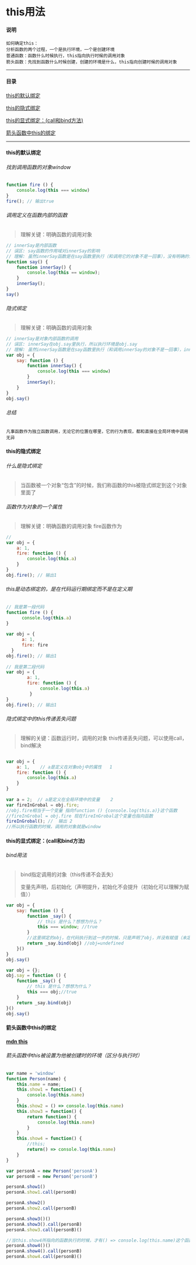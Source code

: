 # this用法

#### 说明

```
如何确定this：
分析函数的两个过程，一个是执行环境，一个是创建环境
普通函数：函数什么时候执行，this指向执行时候的调用对象
箭头函数：先找到函数什么时候创建，创建的环境是什么，this指向创建时候的调用对象
```

------

#### 目录

[this的默认绑定](#list1)

[this的隐式绑定](#list2)

[this的显式绑定：(call和bind方法)](#list3)

[箭头函数中this的绑定](#list4)


------

#### <div id="list1"></div>this的默认绑定

###### 找到调用函数的对象window
```javascript
function fire () {
	console.log(this === window)
}
fire(); // 输出true
```


###### 调用定义在函数内部的函数
> 理解关键：明确函数的调用对象
> 
```javascript
// innerSay是内部函数
// 误区: say函数的作用域对innerSay的影响
// 理解: 虽然innerSay函数是在say函数里执行（和调用它的对象不是一回事），没有明确的调用对象的时候，将对函数的this使用默认绑定：绑定到全局的window对象
function say() {
	function innerSay() {
		console.log(this == window);
	}
	innerSay();
}
say()
```

###### 隐式绑定
> 理解关键：明确函数的调用对象
> 
```javascript
// innerSay是对象内部函数的调用
// 误区: innerSay在obj.say里执行，所以执行环境是obj.say
// 理解: 虽然innerSay函数是在say函数里执行（和调用innerSay的对象不是一回事），innerSay函数没有前面的调用（如果obj.innerSay(),obj就是函数的调用对象）
var obj = {
	say: function () {
		function innerSay() {
			console.log(this === window)
		}
		innerSay();
	}
}
obj.say()

```

###### 总结
```
凡事函数作为独立函数调用，无论它的位置在哪里，它的行为表现，都和直接在全局环境中调用无异
```

#### <div id="list2"></div>this的隐式绑定

###### 什么是隐式绑定
> 当函数被一个对象“包含”的时候，我们称函数的this被隐式绑定到这个对象里面了
> 

###### 函数作为对象的一个属性
> 理解关键：明确函数的调用对象
> fire函数作为
```javascript
// 
var obj = {
    a: 1,
    fire: function () {
        console.log(this.a)
    }
}
obj.fire(); // 输出1
```

###### this是动态绑定的，是在代码运行期绑定而不是在定义期
```javascript
// 我是第一段代码
function fire () {
      console.log(this.a)
}
  
var obj = {
      a: 1,
      fire: fire
  }
obj.fire(); // 输出1
 
// 我是第二段代码
var obj = {
        a: 1,
        fire: function () {
             console.log(this.a)
         }
}
obj.fire(); // 输出1
```

###### 隐式绑定中的this传递丢失问题
>  理解的关键：函数运行时，调用的对象
>  this传递丢失问题，可以使用call，bind解决

```javascript

var obj = {
	a: 1,    // a是定义在对象obj中的属性   1
	fire: function () {
		console.log(this.a)
	}
}
 
var a = 2;  // a是定义在全局环境中的变量    2
var fireInGrobal = obj.fire;
//obj.fire相当于一个变量 指向function () {console.log(this.a)}这个函数
//fireInGrobal = obj.fire 现在fireInGrobal这个变量也指向函数
fireInGrobal(); //  输出 2
//所以执行函数的时候，调用的对象就是window
```

#### <div id="list3"></div>this的显式绑定：(call和bind方法)
###### bind用法
> bind指定调用的对象（this传递不会丢失）
> 
> 变量先声明，后初始化（声明提升，初始化不会提升（初始化可以理解为赋值））

```javascript
var obj = {
	say: function () {
		function _say() {
			// this 是什么？想想为什么？
			this === window; //true
		}
		//这里绑定的obj，在代码执行到这一步的时候，只是声明了obj，并没有赋值（未定义），所以绑定的obj是undefined
		return _say.bind(obj) //obj=undefined
	}()
}
obj.say()
```

```javascript
var obj = {};
obj.say = function () {
	function _say() {
		// this 是什么？想想为什么？
		this === obj;//true
	}
	return _say.bind(obj)
}()
obj.say()
```

#### <div id="list4"></div>箭头函数中this的绑定
#### [mdn this](https://developer.mozilla.org/zh-CN/docs/Web/JavaScript/Reference/Operators/this)

######  箭头函数中this被设置为他被创建时的环境（区分与执行时）

```javascript
var name = 'window'
function Person(name) {
	this.name = name;
	this.show1 = function() {
		console.log(this.name)
	}
	this.show2 = () => console.log(this.name)
	this.show3 = function() {
		return function() {
			console.log(this.name)
		}
	}
	this.show4 = function() {
		//this;
		return() => console.log(this.name)
	}
}

var personA = new Person('personA')
var personB = new Person('personB')

personA.show1()
personA.show1.call(personB)

personA.show2()
personA.show2.call(personB)

personA.show3()()
personA.show3().call(personB)
personA.show3.call(personB)()

//当this.show4所指向的函数执行的时候，才有() => console.log(this.name)这个函数的创建，所以箭头函数this所指向的环境，就是this.show4所指向的函数执行的环境。
personA.show4()()
personA.show4().call(personB)
personA.show4.call(personB)()
```

